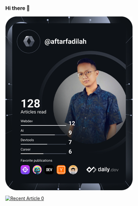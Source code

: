 ### Hi there 👋

<a href="https://app.daily.dev/aftarfadilah"><img src="https://github.com/aftarfadilah/aftarfadilah/blob/main/devcard.svg" width="400" alt="Aftar Fadilah's Dev Card"/></a>

<a target="_blank" href="https://github-readme-medium-recent-article.vercel.app/medium/@aftarfadilah/0"><img src="https://github-readme-medium-recent-article.vercel.app/medium/@aftarfadilah/0" alt="Recent Article 0"> 

<!--
**aftarfadilah/aftarfadilah** is a ✨ _special_ ✨ repository because its `README.md` (this file) appears on your GitHub profile.

Here are some ideas to get you started:

- 🔭 I’m currently working on ...
- 🌱 I’m currently learning ...
- 👯 I’m looking to collaborate on ...
- 🤔 I’m looking for help with ...
- 💬 Ask me about ...
- 📫 How to reach me: ...
- 😄 Pronouns: ...
- ⚡ Fun fact: ...
-->
